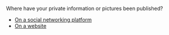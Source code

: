 <p>Where have your private information or pictures been published?</p><blockquote></blockquote><article><ul>
<li><a href="../doxing_sn">On a social networking platform</a></li>
<li><a href="../doxing_web">On a website</a></li>
</ul>
</article>